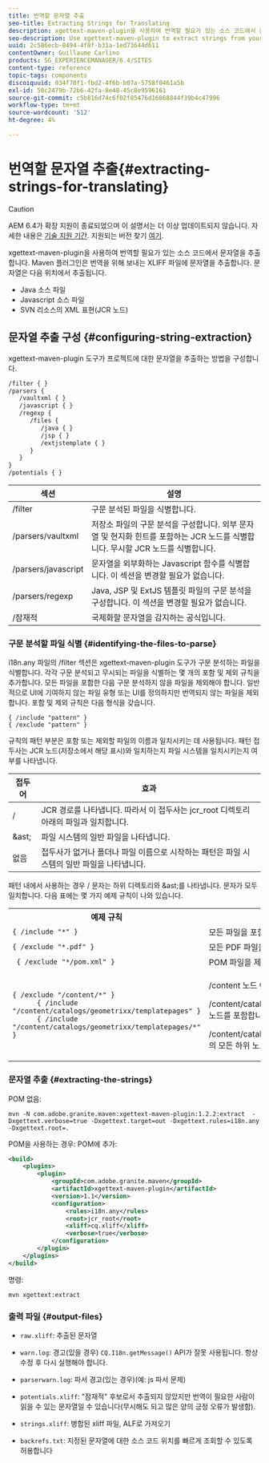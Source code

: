 ```yaml
---
title: 번역할 문자열 추출
seo-title: Extracting Strings for Translating
description: xgettext-maven-plugin을 사용하여 번역할 필요가 있는 소스 코드에서 문자열을 추출합니다
seo-description: Use xgettext-maven-plugin to extract strings from your source code that need translating
uuid: 2c586ecb-8494-4f8f-b31a-1ed73644d611
contentOwner: Guillaume Carlino
products: SG_EXPERIENCEMANAGER/6.4/SITES
content-type: reference
topic-tags: components
discoiquuid: 034f70f1-fbd2-4f6b-b07a-5758f0461a5b
exl-id: 50c2479b-72b6-42fa-8e48-45c8e9596161
source-git-commit: c5b816d74c6f02f85476d16868844f39b4c47996
workflow-type: tm+mt
source-wordcount: '512'
ht-degree: 4%

---
```


# 번역할 문자열 추출{#extracting-strings-for-translating}

>[!CAUTION]
>
>AEM 6.4가 확장 지원이 종료되었으며 이 설명서는 더 이상 업데이트되지 않습니다. 자세한 내용은 [기술 지원 기간](https://helpx.adobe.com/kr/support/programs/eol-matrix.html). 지원되는 버전 찾기 [여기](https://experienceleague.adobe.com/docs/).

xgettext-maven-plugin을 사용하여 번역할 필요가 있는 소스 코드에서 문자열을 추출합니다. Maven 플러그인은 번역을 위해 보내는 XLIFF 파일에 문자열을 추출합니다. 문자열은 다음 위치에서 추출됩니다.

* Java 소스 파일
* Javascript 소스 파일
* SVN 리소스의 XML 표현(JCR 노드)

## 문자열 추출 구성 {#configuring-string-extraction}

xgettext-maven-plugin 도구가 프로젝트에 대한 문자열을 추출하는 방법을 구성합니다.

```xml
/filter { }
/parsers {
   /vaultxml { }
   /javascript { }
   /regexp {
      /files {
         /java { } 
         /jsp { }
         /extjstemplate { }
      }
   }
}
/potentials { }
```

| 섹션 | 설명 |
|---|---|
| /filter | 구문 분석된 파일을 식별합니다. |
| /parsers/vaultxml | 저장소 파일의 구문 분석을 구성합니다. 외부 문자열 및 현지화 힌트를 포함하는 JCR 노드를 식별합니다. 무시할 JCR 노드를 식별합니다. |
| /parsers/javascript | 문자열을 외부화하는 Javascript 함수를 식별합니다. 이 섹션을 변경할 필요가 없습니다. |
| /parsers/regexp | Java, JSP 및 ExtJS 템플릿 파일의 구문 분석을 구성합니다. 이 섹션을 변경할 필요가 없습니다. |
| /잠재적 | 국제화할 문자열을 감지하는 공식입니다. |

### 구문 분석할 파일 식별 {#identifying-the-files-to-parse}

i18n.any 파일의 /filter 섹션은 xgettext-maven-plugin 도구가 구문 분석하는 파일을 식별합니다. 각각 구문 분석되고 무시되는 파일을 식별하는 몇 개의 포함 및 제외 규칙을 추가합니다. 모든 파일을 포함한 다음 구문 분석하지 않을 파일을 제외해야 합니다. 일반적으로 UI에 기여하지 않는 파일 유형 또는 UI를 정의하지만 번역되지 않는 파일을 제외합니다. 포함 및 제외 규칙은 다음 형식을 갖습니다.

```
{ /include "pattern" }
{ /exclude "pattern" }
```

규칙의 패턴 부분은 포함 또는 제외할 파일의 이름과 일치시키는 데 사용됩니다. 패턴 접두사는 JCR 노드(저장소에서 해당 표시)와 일치하는지 파일 시스템을 일치시키는지 여부를 나타냅니다.

| 접두어 | 효과 |
|---|---|
| / | JCR 경로를 나타냅니다. 따라서 이 접두사는 jcr_root 디렉토리 아래의 파일과 일치합니다. |
| &amp;ast; | 파일 시스템의 일반 파일을 나타냅니다. |
| 없음 | 접두사가 없거나 폴더나 파일 이름으로 시작하는 패턴은 파일 시스템의 일반 파일을 나타냅니다. |

패턴 내에서 사용하는 경우 / 문자는 하위 디렉토리와 &amp;ast;를 나타냅니다. 문자가 모두 일치합니다. 다음 표에는 몇 가지 예제 규칙이 나와 있습니다.

<table> 
 <tbody> 
  <tr> 
   <th>예제 규칙</th> 
   <th>효과</th> 
  </tr> 
  <tr> 
   <td><code>{ /include "*" }</code></td> 
   <td>모든 파일을 포함합니다.</td> 
  </tr> 
  <tr> 
   <td><code>{ /exclude "*.pdf" }</code></td> 
   <td>모든 PDF 파일을 제외합니다.</td> 
  </tr> 
  <tr> 
   <td><code> { /exclude "*/pom.xml" }</code></td> 
   <td>POM 파일을 제외합니다.</td> 
  </tr> 
  <tr> 
   <td><code class="code">{ /exclude "/content/*" }
      { /include "/content/catalogs/geometrixx/templatepages" }
      { /include "/content/catalogs/geometrixx/templatepages/*" }</code></td> 
   <td><p>/content 노드 아래의 모든 파일을 제외합니다.</p> <p>/content/catalog/geometrixx/templatepages 노드를 포함합니다.</p> <p>/content/catalog/geometrixx/templatepages의 모든 하위 노드를 포함합니다.</p> </td> 
  </tr> 
 </tbody> 
</table>

### 문자열 추출  {#extracting-the-strings}

POM 없음:

```shell
mvn -N com.adobe.granite.maven:xgettext-maven-plugin:1.2.2:extract  -Dxgettext.verbose=true -Dxgettext.target=out -Dxgettext.rules=i18n.any -Dxgettext.root=.
```

POM을 사용하는 경우: POM에 추가:

```xml
<build>
    <plugins>
        <plugin>
            <groupId>com.adobe.granite.maven</groupId>
            <artifactId>xgettext-maven-plugin</artifactId>
            <version>1.1</version>
            <configuration>
                <rules>i18n.any</rules>
                <root>jcr_root</root>
                <xliff>cq.xliff</xliff>
                <verbose>true</verbose>
            </configuration>
        </plugin>
    </plugins>
</build>
```

명령:

```shell
mvn xgettext:extract
```

### 출력 파일 {#output-files}

* `raw.xliff`: 추출된 문자열
* `warn.log`: 경고(있을 경우) `CQ.I18n.getMessage()` API가 잘못 사용됩니다. 항상 수정 후 다시 실행해야 합니다.

* `parserwarn.log`: 파서 경고(있는 경우)(예: js 파서 문제)
* `potentials.xliff`: &quot;잠재적&quot; 후보로서 추출되지 않았지만 번역이 필요한 사람이 읽을 수 있는 문자열일 수 있습니다(무시해도 되고 많은 양의 긍정 오류가 발생함).
* `strings.xliff`: 병합된 xliff 파일, ALF로 가져오기
* `backrefs.txt`: 지정된 문자열에 대한 소스 코드 위치를 빠르게 조회할 수 있도록 허용합니다
